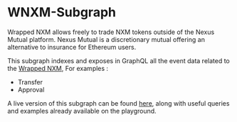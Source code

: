 # WNXM-Subgraph

Wrapped NXM allows freely to trade NXM tokens outside of the Nexus Mutual platform. Nexus Mutual is a discretionary mutual offering an alternative to insurance for Ethereum users.

This subgraph indexes and exposes in GraphQL all the event data related to the [Wrapped NXM](https://etherscan.io/address/0x0d438f3b5175bebc262bf23753c1e53d03432bde), For examples :

* Transfer
* Approval

A live version of this subgraph can be found [here](https://thegraph.com/explorer/subgraph/justacryptonoob/wrapped-nxm), along with useful queries and examples already available on the playground.
